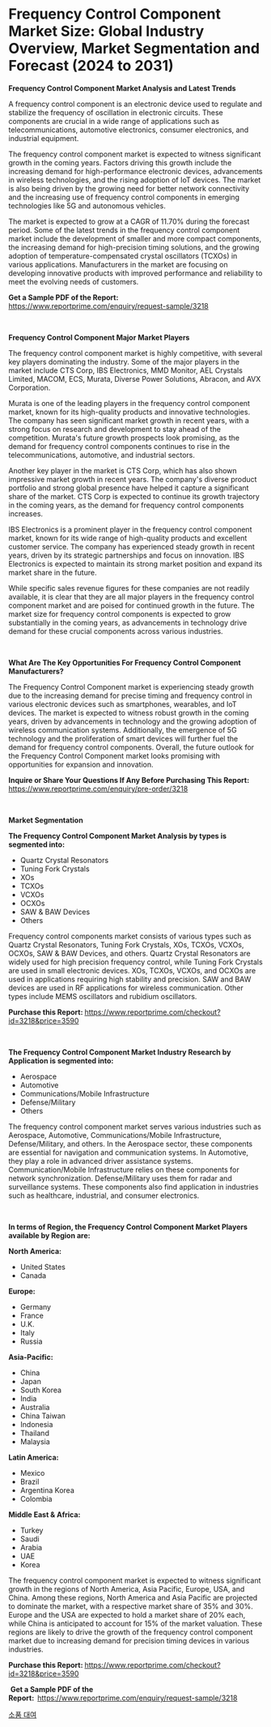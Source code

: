 <p><h1>Frequency Control Component Market Size: Global Industry Overview, Market Segmentation and Forecast (2024 to 2031)</h1></p><p><strong>Frequency Control Component Market Analysis and Latest Trends</strong></p>
<p><p>A frequency control component is an electronic device used to regulate and stabilize the frequency of oscillation in electronic circuits. These components are crucial in a wide range of applications such as telecommunications, automotive electronics, consumer electronics, and industrial equipment.</p><p>The frequency control component market is expected to witness significant growth in the coming years. Factors driving this growth include the increasing demand for high-performance electronic devices, advancements in wireless technologies, and the rising adoption of IoT devices. The market is also being driven by the growing need for better network connectivity and the increasing use of frequency control components in emerging technologies like 5G and autonomous vehicles.</p><p>The market is expected to grow at a CAGR of 11.70% during the forecast period. Some of the latest trends in the frequency control component market include the development of smaller and more compact components, the increasing demand for high-precision timing solutions, and the growing adoption of temperature-compensated crystal oscillators (TCXOs) in various applications. Manufacturers in the market are focusing on developing innovative products with improved performance and reliability to meet the evolving needs of customers.</p></p>
<p><strong>Get a Sample PDF of the Report:&nbsp;</strong> <a href="https://www.reportprime.com/enquiry/request-sample/3218">https://www.reportprime.com/enquiry/request-sample/3218</a></p>
<p>&nbsp;</p>
<p><strong>Frequency Control Component Major Market Players</strong></p>
<p><p>The frequency control component market is highly competitive, with several key players dominating the industry. Some of the major players in the market include CTS Corp, IBS Electronics, MMD Monitor, AEL Crystals Limited, MACOM, ECS, Murata, Diverse Power Solutions, Abracon, and AVX Corporation.</p><p>Murata is one of the leading players in the frequency control component market, known for its high-quality products and innovative technologies. The company has seen significant market growth in recent years, with a strong focus on research and development to stay ahead of the competition. Murata's future growth prospects look promising, as the demand for frequency control components continues to rise in the telecommunications, automotive, and industrial sectors.</p><p>Another key player in the market is CTS Corp, which has also shown impressive market growth in recent years. The company's diverse product portfolio and strong global presence have helped it capture a significant share of the market. CTS Corp is expected to continue its growth trajectory in the coming years, as the demand for frequency control components increases.</p><p>IBS Electronics is a prominent player in the frequency control component market, known for its wide range of high-quality products and excellent customer service. The company has experienced steady growth in recent years, driven by its strategic partnerships and focus on innovation. IBS Electronics is expected to maintain its strong market position and expand its market share in the future.</p><p>While specific sales revenue figures for these companies are not readily available, it is clear that they are all major players in the frequency control component market and are poised for continued growth in the future. The market size for frequency control components is expected to grow substantially in the coming years, as advancements in technology drive demand for these crucial components across various industries.</p></p>
<p>&nbsp;</p>
<p><strong>What Are The Key Opportunities For Frequency Control Component Manufacturers?</strong></p>
<p><p>The Frequency Control Component market is experiencing steady growth due to the increasing demand for precise timing and frequency control in various electronic devices such as smartphones, wearables, and IoT devices. The market is expected to witness robust growth in the coming years, driven by advancements in technology and the growing adoption of wireless communication systems. Additionally, the emergence of 5G technology and the proliferation of smart devices will further fuel the demand for frequency control components. Overall, the future outlook for the Frequency Control Component market looks promising with opportunities for expansion and innovation.</p></p>
<p><strong>Inquire or Share Your Questions If Any Before Purchasing This Report:</strong> <a href="https://www.reportprime.com/enquiry/pre-order/3218">https://www.reportprime.com/enquiry/pre-order/3218</a></p>
<p>&nbsp;</p>
<p><strong>Market Segmentation</strong></p>
<p><strong>The Frequency Control Component Market Analysis by types is segmented into:</strong></p>
<p><ul><li>Quartz Crystal Resonators</li><li>Tuning Fork Crystals</li><li>XOs</li><li>TCXOs</li><li>VCXOs</li><li>OCXOs</li><li>SAW & BAW Devices</li><li>Others</li></ul></p>
<p><p>Frequency control components market consists of various types such as Quartz Crystal Resonators, Tuning Fork Crystals, XOs, TCXOs, VCXOs, OCXOs, SAW & BAW Devices, and others. Quartz Crystal Resonators are widely used for high precision frequency control, while Tuning Fork Crystals are used in small electronic devices. XOs, TCXOs, VCXOs, and OCXOs are used in applications requiring high stability and precision. SAW and BAW devices are used in RF applications for wireless communication. Other types include MEMS oscillators and rubidium oscillators.</p></p>
<p><strong>Purchase this Report:&nbsp;</strong><a href="https://www.reportprime.com/checkout?id=3218&price=3590">https://www.reportprime.com/checkout?id=3218&price=3590</a></p>
<p>&nbsp;</p>
<p><strong>The Frequency Control Component Market Industry Research by Application is segmented into:</strong></p>
<p><ul><li>Aerospace</li><li>Automotive</li><li>Communications/Mobile Infrastructure</li><li>Defense/Military</li><li>Others</li></ul></p>
<p><p>The frequency control component market serves various industries such as Aerospace, Automotive, Communications/Mobile Infrastructure, Defense/Military, and others. In the Aerospace sector, these components are essential for navigation and communication systems. In Automotive, they play a role in advanced driver assistance systems. Communication/Mobile Infrastructure relies on these components for network synchronization. Defense/Military uses them for radar and surveillance systems. These components also find application in industries such as healthcare, industrial, and consumer electronics.</p></p>
<p>&nbsp;</p>
<p><strong>In terms of Region, the Frequency Control Component Market Players available by Region are:</strong></p>
<p>
    <p> <strong> North America: </strong>
        <ul>
            <li>United States</li>
            <li>Canada</li>
        </ul>
        </p> 
    <p> <strong> Europe: </strong>
        <ul>
            <li>Germany</li>
            <li>France</li>
            <li>U.K.</li>
            <li>Italy</li>
            <li>Russia</li>
        </ul>
        </p> 
    <p> <strong> Asia-Pacific: </strong>
        <ul>
            <li>China</li>
            <li>Japan</li>
            <li>South Korea</li>
            <li>India</li>
            <li>Australia</li>
            <li>China Taiwan</li>
            <li>Indonesia</li>
            <li>Thailand</li>
            <li>Malaysia</li>
        </ul>
        </p> 
    <p> <strong> Latin America: </strong>
        <ul>
            <li>Mexico</li>
            <li>Brazil</li>
            <li>Argentina Korea</li>
            <li>Colombia</li>
        </ul>
        </p> 
    <p> <strong> Middle East & Africa: </strong>
        <ul>
            <li>Turkey</li>
            <li>Saudi</li>
            <li>Arabia</li>
            <li>UAE</li>
            <li>Korea</li>
        </ul>
    </p>
    </p>
<p><p>The frequency control component market is expected to witness significant growth in the regions of North America, Asia Pacific, Europe, USA, and China. Among these regions, North America and Asia Pacific are projected to dominate the market, with a respective market share of 35% and 30%. Europe and the USA are expected to hold a market share of 20% each, while China is anticipated to account for 15% of the market valuation. These regions are likely to drive the growth of the frequency control component market due to increasing demand for precision timing devices in various industries.</p></p>
<p><strong>Purchase this Report: </strong><a href="https://www.reportprime.com/checkout?id=3218&price=3590">https://www.reportprime.com/checkout?id=3218&price=3590</a></p>
<p>&nbsp;<strong>Get a Sample PDF of the Report:&nbsp;&nbsp;</strong><a href="https://www.reportprime.com/enquiry/request-sample/3218">https://www.reportprime.com/enquiry/request-sample/3218</a></p>
<p><strong></strong></p>
<p><p><a href="https://github.com/laholand/Market-Research-Report-List-3/blob/main/687719412271.md">소품 대여</a></p></p>